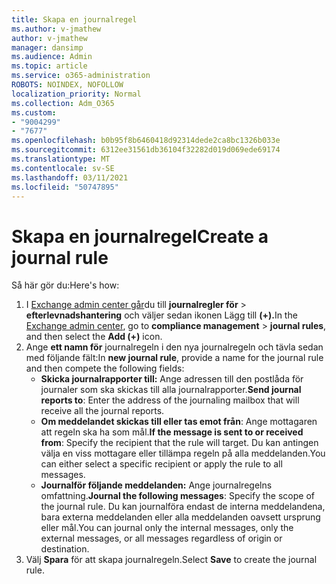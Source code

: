 ```yaml
---
title: Skapa en journalregel
ms.author: v-jmathew
author: v-jmathew
manager: dansimp
ms.audience: Admin
ms.topic: article
ms.service: o365-administration
ROBOTS: NOINDEX, NOFOLLOW
localization_priority: Normal
ms.collection: Adm_O365
ms.custom:
- "9004299"
- "7677"
ms.openlocfilehash: b0b95f8b6460418d92314dede2ca8bc1326b033e
ms.sourcegitcommit: 6312ee31561db36104f32282d019d069ede69174
ms.translationtype: MT
ms.contentlocale: sv-SE
ms.lasthandoff: 03/11/2021
ms.locfileid: "50747895"
---
```

# <a name="create-a-journal-rule"></a><span data-ttu-id="6e4ef-102">Skapa en journalregel</span><span class="sxs-lookup"><span data-stu-id="6e4ef-102">Create a journal rule</span></span>

<span data-ttu-id="6e4ef-103">Så här gör du:</span><span class="sxs-lookup"><span data-stu-id="6e4ef-103">Here's how:</span></span>

1. <span data-ttu-id="6e4ef-104">I [Exchange admin center går](https://go.microsoft.com/fwlink/p/?linkid=2059104)du till **journalregler för**  >  **efterlevnadshantering** och väljer sedan ikonen Lägg till **(+).**</span><span class="sxs-lookup"><span data-stu-id="6e4ef-104">In the [Exchange admin center](https://go.microsoft.com/fwlink/p/?linkid=2059104), go to **compliance management** > **journal rules**, and then select the **Add (+)** icon.</span></span>
2. <span data-ttu-id="6e4ef-105">Ange **ett namn för** journalregeln i den nya journalregeln och tävla sedan med följande fält:</span><span class="sxs-lookup"><span data-stu-id="6e4ef-105">In **new journal rule**, provide a name for the journal rule and then compete the following fields:</span></span>  
    - <span data-ttu-id="6e4ef-106">**Skicka journalrapporter till:** Ange adressen till den postlåda för journaler som ska skickas till alla journalrapporter.</span><span class="sxs-lookup"><span data-stu-id="6e4ef-106">**Send journal reports to**: Enter the address of the journaling mailbox that will receive all the journal reports.</span></span>  
    - <span data-ttu-id="6e4ef-107">**Om meddelandet skickas till eller tas emot från**: Ange mottagaren att regeln ska ha som mål.</span><span class="sxs-lookup"><span data-stu-id="6e4ef-107">**If the message is sent to or received from**: Specify the recipient that the rule will target.</span></span> <span data-ttu-id="6e4ef-108">Du kan antingen välja en viss mottagare eller tillämpa regeln på alla meddelanden.</span><span class="sxs-lookup"><span data-stu-id="6e4ef-108">You can either select a specific recipient or apply the rule to all messages.</span></span>  
    - <span data-ttu-id="6e4ef-109">**Journalför följande meddelanden:** Ange journalregelns omfattning.</span><span class="sxs-lookup"><span data-stu-id="6e4ef-109">**Journal the following messages**: Specify the scope of the journal rule.</span></span> <span data-ttu-id="6e4ef-110">Du kan journalföra endast de interna meddelandena, bara externa meddelanden eller alla meddelanden oavsett ursprung eller mål.</span><span class="sxs-lookup"><span data-stu-id="6e4ef-110">You can journal only the internal messages, only the external messages, or all messages regardless of origin or destination.</span></span>
3. <span data-ttu-id="6e4ef-111">Välj **Spara** för att skapa journalregeln.</span><span class="sxs-lookup"><span data-stu-id="6e4ef-111">Select **Save** to create the journal rule.</span></span>
